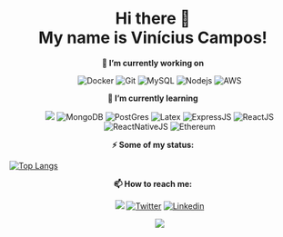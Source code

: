 <h1 align="center">Hi there 👋 <br>My name is Vinícius Campos!</h1>
<p align="center">
    <strong>🔭 I’m currently working on </strong>
</p>
<ul align="center">
<col>
    <img alt="Docker" src="https://img.shields.io/badge/-Docker-46a2f1?style=for-the-badge&logo=docker&logoColor=white" />
</col>
<col>
    <img alt="Git" src="https://img.shields.io/badge/-Git-F05032?style=for-the-badge&logo=git&logoColor=white" />
</col>
<col>
    <img alt="MySQL" src="https://img.shields.io/badge/-MySql-4479A1?style=for-the-badge&logo=mysql&logoColor=white" />
</col>
<col>
    <img alt="Nodejs" src="https://img.shields.io/badge/-Nodejs-43853d?style=for-the-badge&logo=Node.js&logoColor=white" />
</col>
<col>
    <img alt="AWS" src="https://img.shields.io/badge/AWS%20-%23FF9900.svg?&style=for-the-badge&logo=amazon-aws&logoColor=black"/>
</col>
</ul>

<p align="center">
    <strong>🌱 I’m currently learning</strong>
</p>
<ul align="center">
<col>
   <img src="https://img.shields.io/badge/typescript%20-%23007ACC.svg?&style=flat-square&logo=typescript&logoColor=white"/>
</col>
<col>
    <img alt="MongoDB" src="https://img.shields.io/badge/-MongoDB-13aa52?style=flat-square&logo=mongodb&logoColor=white" />
</col>

<col>
    <img alt="PostGres" src ="https://img.shields.io/badge/postgres-%23316192.svg?&style=flat-square&logo=postgresql&logoColor=white"/>
</col>
<col>
    <img alt="Latex" src="https://img.shields.io/badge/latex%20-%23008080.svg?&style=flat-square&logo=latex&logoColor=white"/>
</col>
<col>
    <img alt="ExpressJS" src="https://img.shields.io/badge/express.js%20-%23404d59.svg?&style=flat-square"/>
</col>
<col>
    <img alt="ReactJS" src="https://img.shields.io/badge/react%20-%2320232a.svg?&style=flat-square&logo=react&logoColor=%2361DAFB"/>
</col>
<col>
    <img alt="ReactNativeJS" src="https://img.shields.io/badge/react_native%20-%2320232a.svg?&style=flat-square&logo=react&logoColor=%2361DAFB"/>
</col>
<col>
    <img alt="Ethereum" src="https://img.shields.io/badge/ETH-Ethereum-lightgrey"/>
</col>
</ul>


<p align="center">
    <strong>⚡ Some of my status: </strong>
</p>

[![Top Langs](https://github-readme-stats.vercel.app/api/top-langs/?username=vmo-campos&layout=compact)](https://github.com/vmo-campos/vmo-campos)

<p align="center">
    <strong>📫 How to reach me: </strong>
</p>

<ul align="center">
<col>
   <img src="https://img.shields.io/badge/-Gmail-c14438?style=for-the-badge&logo=Gmail&logoColor=white&link=mailto:vinic.otus@gmail.com"/>
</col>
<col>
    <a href="https://twitter.com/vin_camp">
    <img alt="Twitter" src="https://img.shields.io/badge/vin_camp%20-%231DA1F2.svg?&style=for-the-badge&logo=Twitter&logoColor=white"/></a>
</col>
<col>
<a href="https://www.linkedin.com/in/vmocampos/">
    <img alt="Linkedin" src="https://img.shields.io/badge/linkedin%20-%230077B5.svg?&style=for-the-badge&logo=linkedin&logoColor=white"/></a>
</col>
</ul>

<ul align="center">
    <col>
       <img src="https://visitor-badge.laobi.icu/badge?page_id=vmo-campos.vmo-campos"/>
    </col>
</ul>

<!--
**vmo-campos/vmo-campos** is a ✨ _special_ ✨ repository because its `README.md` (this file) appears on your GitHub profile.

Here are some ideas to get you started:

- 🔭 I’m currently working on ...
- 🌱 I’m currently learning ...
- 👯 I’m looking to collaborate on ...
- 🤔 I’m looking for help with ...
- 💬 Ask me about ...
- 📫 How to reach me: ...
- 😄 Pronouns: ...
- ⚡ Fun fact: ...
-->
